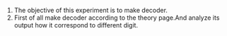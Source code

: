 1. The objective of this experiment is to make decoder.
2. First of all make decoder according to the theory page.And analyze its output how it correspond to different digit.


